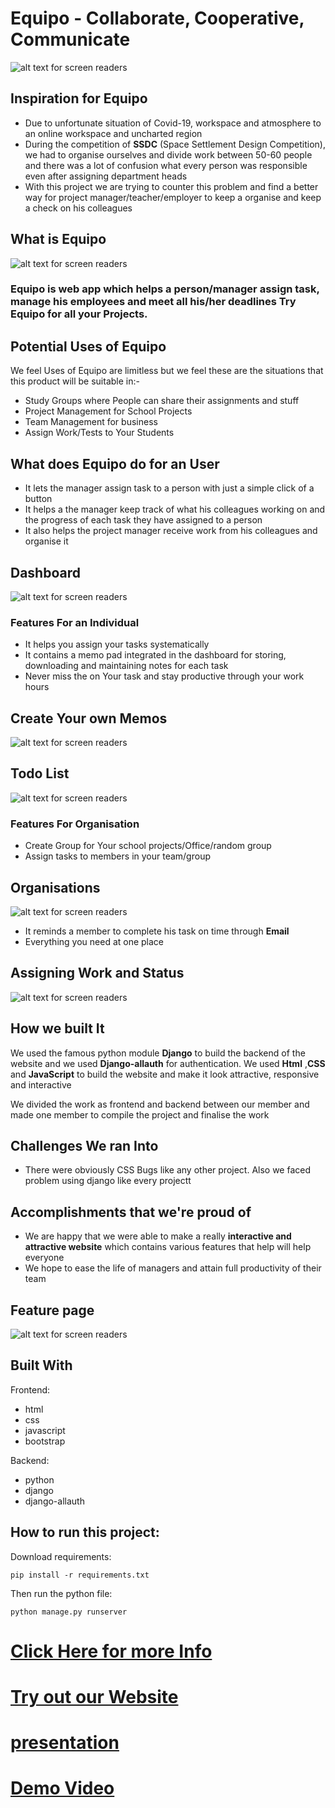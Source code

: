 # **Equipo** - Collaborate, Cooperative, Communicate

![alt text for screen readers](/Images/Logo.jpg "Logo")

## Inspiration for Equipo

- Due to unfortunate situation of Covid-19, workspace and atmosphere to an online workspace and uncharted region
- During the competition of **SSDC** (Space Settlement Design Competition), we had to organise ourselves and divide work between 50-60 people and there was a lot of confusion what every person was responsible even after assigning department heads
- With this project we are trying to counter this problem and find a better way for project manager/teacher/employer to keep a organise and keep a check on his colleagues

## What is Equipo

![alt text for screen readers](/Images/Landingpages.jpg "Logo")

### Equipo is web app which helps a person/manager assign task, manage his employees and meet all his/her deadlines **Try Equipo** for all your Projects.

## Potential Uses of Equipo

We feel Uses of Equipo are limitless but we feel these are the situations that this product will be suitable in:-

- Study Groups where People can share their assignments and stuff
- Project Management for School Projects
- Team Management for business
- Assign Work/Tests to Your Students

## What does Equipo do for an User

- It lets the manager assign task to a person with just a simple click of a button
- It helps a the manager keep track of what his colleagues working on and the progress of each task they have assigned to a person
- It also helps the project manager receive work from his colleagues and organise it

## Dashboard

![alt text for screen readers](/Images/dashboard.jpg "Logo")

### Features For an Individual

- It helps you assign your tasks systematically
- It contains a memo pad integrated in the dashboard for storing, downloading and maintaining notes for each task
- Never miss the on Your task and stay productive through your work hours

## Create Your own Memos

![alt text for screen readers](/Images/doddle.jpg "Logo")

## Todo List

![alt text for screen readers](/Images/todo.jpg "Logo")

### Features For Organisation

- Create Group for Your school projects/Office/random group
- Assign tasks to members in your team/group

## Organisations

![alt text for screen readers](/Images/organisa1.jpg "Logo")

- It reminds a member to complete his task on time through **Email**
- Everything you need at one place

## Assigning Work and Status

![alt text for screen readers](/Images/assignwork.jpg "Logo")

## How we built It

We used the famous python module **Django** to build the backend of the website and we used **Django-allauth** for authentication. We used **Html** ,**CSS** and **JavaScript** to build the website and make it look attractive, responsive and interactive

<p>We divided the work as frontend and backend between our member and made one member to compile the project and finalise the work</p>

## Challenges We ran Into

- There were obviously CSS Bugs like any other project. Also we faced problem using django like every projectt

## Accomplishments that we're proud of

- We are happy that we were able to make a really **interactive and attractive website** which contains various features that help will help everyone
- We hope to ease the life of managers and attain full productivity of their team

## Feature page

![alt text for screen readers](/Images/features.jpg "Logo")

## Built With

Frontend:
- html
- css
- javascript
- bootstrap

Backend:
- python
- django
- django-allauth

## How to run this project:


Download requirements:
```
pip install -r requirements.txt
```
Then run the python file:
```
python manage.py runserver 
```

# [Click Here for more Info](https://bit.ly/3xL8OxI)

# [Try out our Website](https://equipo-project.herokuapp.com/)

# [presentation](https://docs.google.com/presentation/d/12SqYRDkcCXOGpNnxQFeJyFoydmbgozEbv8DOTtEdGQE/edit?usp=sharing)

# [Demo Video](https://youtu.be/-0RiDkp5-F8)

